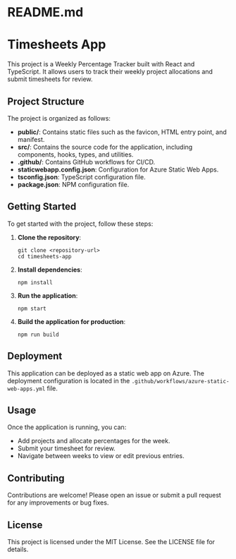 # README.md

# Timesheets App

This project is a Weekly Percentage Tracker built with React and TypeScript. It allows users to track their weekly project allocations and submit timesheets for review.

## Project Structure

The project is organized as follows:

- **public/**: Contains static files such as the favicon, HTML entry point, and manifest.
- **src/**: Contains the source code for the application, including components, hooks, types, and utilities.
- **.github/**: Contains GitHub workflows for CI/CD.
- **staticwebapp.config.json**: Configuration for Azure Static Web Apps.
- **tsconfig.json**: TypeScript configuration file.
- **package.json**: NPM configuration file.

## Getting Started

To get started with the project, follow these steps:

1. **Clone the repository**:
   ```
   git clone <repository-url>
   cd timesheets-app
   ```

2. **Install dependencies**:
   ```
   npm install
   ```

3. **Run the application**:
   ```
   npm start
   ```

4. **Build the application for production**:
   ```
   npm run build
   ```

## Deployment

This application can be deployed as a static web app on Azure. The deployment configuration is located in the `.github/workflows/azure-static-web-apps.yml` file.

## Usage

Once the application is running, you can:

- Add projects and allocate percentages for the week.
- Submit your timesheet for review.
- Navigate between weeks to view or edit previous entries.

## Contributing

Contributions are welcome! Please open an issue or submit a pull request for any improvements or bug fixes.

## License

This project is licensed under the MIT License. See the LICENSE file for details.